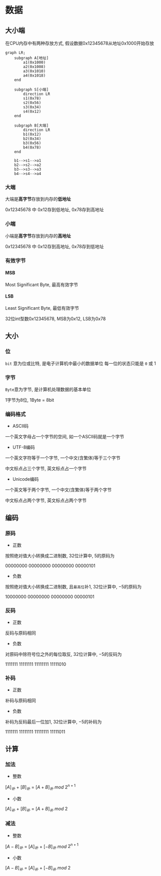 <!--
 * @Brief        : 
 * @Author       : dmjcb
 * @Date         : 2021-12-15 21:10:23
 * @LastEditors  : dmjcb@outlook.com
 * @LastEditTime : 2024-09-27 13:54:28
-->

# 数据

## 大小端

在CPU内存中有两种存放方式, 假设数据0x12345678从地址0x1000开始存放

```mermaid
graph LR;
    subgraph A[地址]
        a1(0x1000)
        a2(0x1008)
        a3(0x1010)
        a4(0x1018)
    end

    subgraph S[小端]
        direction LR
        s1(0x78)
        s2(0x56)
        s3(0x34)
        s4(0x12)
    end

    subgraph B[大端]
        direction LR
        b1(0x12)
        b2(0x34)
        b3(0x56)
        b4(0x78)
    end

    b1-->s1-->a1
    b2-->s2-->a2
    b3-->s3-->a3
    b4-->s4-->a4
```

### 大端

大端是**高字节**存放到内存的**低地址**

$0x12345678$ 中 $0x12$存到低地址, $0x78$存到高地址

### 小端

小端是**高字节**存放到内存的**高地址**

$0x12345678$ 中 $0x12$存到高地址, $0x78$存到低地址

### 有效字节

#### MSB

Most Significant Byte, 最高有效字节

#### LSB

Least Significant Byte, 最低有效字节

32位int型数$0x12345678$, MSB为$0x12$, LSB为$0x78$


## 大小

### 位

`bit` 意为位或比特, 是电子计算机中最小的数据单位
每一位的状态只能是 `0` 或 $1$

### 字节

`Byte`意为字节, 是计算机处理数据的基本单位

1字节为8位, 1Byte = 8bit

### 编码格式

- ASCII码

一个英文字母占一个字节的空间, 如一个ASCII码就是一个字节

- UTF-8编码

一个英文字符等于一个字节, 一个中文(含繁体)等于三个字节

中文标点占三个字节, 英文标点占一个字节

- Unicode编码

一个英文等于两个字节, 一个中文(含繁体)等于两个字节

中文标点占两个字节, 英文标点占两个字节

## 编码

### 原码

- 正数

按照绝对值大小转换成二进制数, $32$位计算中, $5$的原码为

$00000000$ $00000000$ $00000000$ $00000101$

- 负数

按照绝对值大小转换成二进制数, 且`最高位`补$1$, $32$位计算中, $-5$的原码为

$10000000$ $00000000$ $00000000$ $00000101$

### 反码

- 正数

反码与原码相同

- 负数

对原码中除符号位之外的每位取反, $32$位计算中, $-5$的反码为

$1111111$ $11111111$ $11111111$ $11111010$

### 补码

- 正数

补码与原码相同

- 负数

补码为反码最后一位加1, $32$位计算中, $-5$的补码为

$1111111$ $11111111$ $11111111$ $11111011$

## 计算

### 加法

- 整数

[$A$]$_补$ $+$ [$B$]$_补$ $=$ [$A+B$]$_补$ $mod$ $2^{n+1}$

- 小数

[$A$]$_补$ $+$ [$B$]$_补$ $=$ [$A+B$]$_补$ $mod$ $2$

### 减法

- 整数

[$A-B$]$_补$ $=$ [$A$]$_补$ $+$ [$-B$]$_补$ $mod$ $2^{n+1}$

- 小数

[$A-B$]$_补$ $=$ [$A$]$_补$ $+$ [$-B$]$_补$ $mod$ $2$